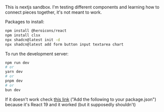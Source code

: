 This is nextjs sandbox. I'm testing different components and learning how to connect pieces together, it's not meant to work.


Packages to install:

```bash
npm install @heroicons/react
npm install clsx
npx shadcn@latest init -d
npx shadcn@latest add form button input textarea chart
```

To run the development server:

```bash
npm run dev
# or
yarn dev
# or
pnpm dev
# or
bun dev
```

If it doesn't work check [this link](https://ui.shadcn.com/docs/react-19#recharts) ("Add the following to your package.json") because it's React 19 and it worked (but it supposedly shouldn't)
